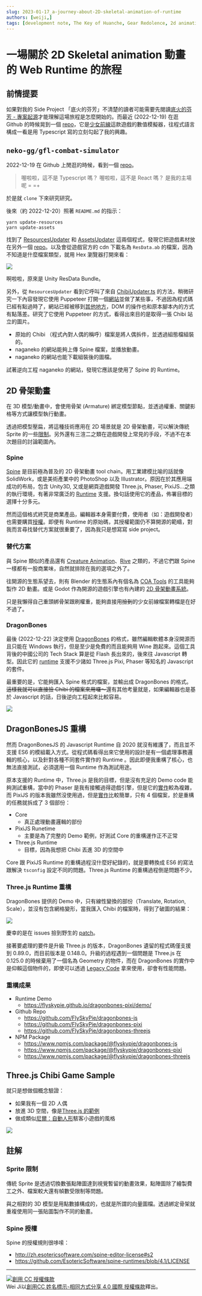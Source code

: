 ```yaml
---
slug: 2023-01-17_a-journey-about-2D-skeletal-animation-of-runtime
authors: [weiji,]
tags: [development note, The Key of Huanche, Gear Redolence, 2d animation, skeletal-animation, DragonBones ]
--- 
```


# 一場關於 2D Skeletal animation 動畫的 Web Runtime 的旅程

## 前情提要

如果對我的 Side Project 「底火的芬芳」不清楚的讀者可能需要先閱讀[底火的芬芳 - 專案起源](/blog/2023-01-04_origin-of-gear-redolence)才能理解這場旅程是怎麼開始的。而最近 (2022-12-19) 在逛 Github 的時候晃到一個 [repo](https://github.com/neko-gg/gfl-combat-simulator)，它是[少女前線](https://en.wikipedia.org/wiki/Girls%27_Frontline)這款遊戲的數值模擬器，往程式語言構成一看是用 Typescript 寫的立刻勾起了我的興趣。

## `neko-gg/gfl-combat-simulator`

2022-12-19 在 Github 上閒逛的時候，看到一個 [repo](https://github.com/neko-gg/gfl-combat-simulator)。

> 喔啦啦，這不是 Typescript 嗎？
> 喔啦啦，這不是 React 嗎？
> 是我的主場呢 = =+
>

於是就 `clone` 下來研究研究。

後來（約 2022-12-20）照著 `README.md` 的指示：
```shell
yarn update-resources
yarn update-assets
```

找到了 [ResourcesUpdater](https://github.com/neko-gg/gfl-combat-simulator/blob/senpai/src/app/data/ResourcesUpdater.ts) 和 [AssetsUpdater](https://github.com/neko-gg/gfl-combat-simulator/blob/senpai/src/app/data/AssetsUpdater.ts) 這兩個程式，發現它把遊戲素材放在另外一個 [repo](https://github.com/36base/girlsfrontline-resources)。以及會從遊戲官方的 cdn 下載名為 `ResData.ab` 的檔案，因為不知道是什麼檔案類型，就用 Hex 瀏覽器打開來看：

![](./img/unity-asset-bundle-binary.webp)

啊啦啦，原來是 Unity ResData Bundle。

另外，從 `ResourcesUpdater` 看到它呼叫了來自 [ChibiUpdater.ts](https://github.com/neko-gg/gfl-combat-simulator/blob/senpai/src/app/data/ChibiUpdater.ts) 的方法，稍微研究一下內容發現它使用 Puppeteer 打開一個[網站](https://naganeko.github.io/spine-gif/)並做了某些事，不過因為程式碼已經有點過時了，網站已經被移到[其他地方](https://naganeko.pages.dev)，DOM 的操作也和原本腳本內的方式有點落差。研究了它使用 Puppeteer 的方式，看得出來目的是取得一張 Chibi 站立的圖片。

- 原始的 Chibi （程式內對人偶的稱呼）檔案是將人偶拆件，並透過組態檔組裝的。
- naganeko 的網站能夠上傳 Spine 檔案，並播放動畫。
- naganeko 的網站也能下載組裝後的圖檔。

試著逆向工程 naganeko 的網站，發現它應該是使用了 Spine 的 Runtime。

## 2D 骨架動畫

在 3D 模型/動畫中，會使用骨架 (Armature) 綁定模型節點，並透過權重、關鍵影格等方式讓模型執行動畫。

透過把模型壓扁，將這種技術應用在 2D 場景就是 2D 骨架動畫，可以解決傳統 Sprite 的一些[限制](#sprite-限制)。另外還有三渲二之類在遊戲開發上常見的手段，不過不在本次題目的討論範圍內。

### Spine

[Spine](http://esotericsoftware.com/) 是目前極為普及的 2D 骨架動畫 tool chain。用工業建模比喻的話就像 SolidWork，或是美術產業中的 PhotoShop 以及 Illustrator。原因在於其應用端成功的布局，包含 Unity3D, 又或是網頁遊戲開發 Three.js, Phaser, PixiJS...之類的執行環境，有著非常廣泛的 [Runtime](http://en.esotericsoftware.com/spine-runtimes) 支援。換句話使用它的產品，佈署目標的選擇十分多元。

然而這個格式終究是商業產品，編輯器本身需要付費，使用者（如：遊戲開發者）也需要購買[授權](#spine-授權)。即便有 Runtime 的原始碼，其授權範圍仍不算開源的範疇，對我而言尋找替代方案就很重要了，因為我只是想寫寫 side project。

### 替代方案

與 Spine 類似的產品還有 [Creature Animation](https://creature.kestrelmoon.com/)、[Rive](https://rive.app/) 之類的，不過它們跟 Spine 一樣都有一股商業味，自然就排除在我的選項之外了。

往開源的生態系望去，則有 Blender 的生態系內有個名為 [COA Tools](https://github.com/ndee85/coa_tools) 的工具能夠製作 2D 動畫。或是 Godot 作為開源的遊戲引擎也有內建的 [2D 骨架動畫系統](https://docs.godotengine.org/en/stable/tutorials/animation/cutout_animation.html)。

只是我懶得自己重頭綁骨架跟刷權重，能夠直接用~~撿到~~的少女前線檔案轉檔是在好不過了。

### DragonBones

最後 (2022-12-22) 決定使用 [DragonBones](https://docs.egret.com/dragonbones/en) 的格式，雖然編輯軟體本身沒開源而且只能在 Windows 執行，但是至少是免費的而且能夠用 Wine 跑起來。這個工具背後的中國公司的 Tech Stack 算是從 Flash 長出來的，後來往 Javascript 轉型。因此它的 [runtime](https://github.com/DragonBones/DragonBonesJS) 支援不少諸如 Three.js Pixi, Phaser 等知名的 Javascript 的套件。

最重要的是，它能夠匯入 Spine 格式的檔案，並輸出成 DragonBones 的格式。~~這樣我就可以直接撿 Chibi 的檔案來用囉～~~還有其他考量就是，如果編輯器也是基於 Javascript 的話，日後逆向工程起來比較容易。

![](./img/smile.webp)

## DragonBonesJS 重構

然而 DragonBonesJS 的 Javascript Runtime 自 2020 就沒有維護了，而且並不支援 ES6 的模組載入方式。從程式碼看得出來它使用的設計是有一個處理事務邏輯的核心，以及針對各種不同套件實作的 Runtime 。因此即便我重構了核心，也無法直接測試，必須選用一個 Runtime 作為測試用途。

原本支援的 Runtime 中，Three.js 是我的目標，但是沒有充足的 Demo code 能夠測試重構，當中的 Phaser 是我有接觸過得遊戲引擎，但是它的[實作](https://github.com/DragonBones/DragonBonesJS/tree/master/Phaser/3.x/src/dragonBones/phaser)較為複雜，而 PixiJS 的版本我雖然沒使用過，但是[實作](https://github.com/DragonBones/DragonBonesJS/tree/master/Pixi/4.x/src/dragonBones/pixi)比較簡單，只有 4 個檔案，於是重構的任務就拆成了 3 個部份：
- Core
  - 真正處理動畫邏輯的部份
- PixiJS Runetime
  - 主要是為了完整的 Demo 範例，好測試 Core 的重構運作正不正常
- Three.js Runtime
  - 目標，因為我想把 Chibi 丟進 3D 的空間中

Core 跟 PixiJS Runtime 的重構過程沒什麼好紀錄的，就是要轉換成 ES6 的寫法跟解決 `tsconfig` 設定不同的問題。Three.js Runtime 的重構過程倒是問題不少。

### Three.js Runtime 重構

DragonBones 提供的 Demo 中，只有線性變換的部份（Translate, Rotation, Scale），並沒有包含網格變形，當我匯入 Chibi 的檔案時，得到了破圖的結果：

![](./img/glitch.gif)

慶幸的是在 issues 撿到野生的 [patch](https://github.com/DragonBones/DragonBonesJS/issues/133)。

接著要處理的要件是升級 Three.js 的版本，DragonBones 遺留的程式碼僅支援到 0.89.0，而目前版本是 0.148.0。升級的過程遇到一個問題是 Three.js 在 0.125.0 的時候棄用了一個名為 Geometry 的物件，而在 DragonBones 的實作中是仰賴這個物件的，即使可以透過 [Legacy Code](https://discourse.threejs.org/t/three-geometry-will-be-removed-from-core-with-r125/22401) 拿來使用，卻會有性能問題。

### 重構成果

- Runtime Demo
  - https://flyskypie.github.io/dragonbones-pixi/demo/
- Github Repo
  - https://github.com/FlySkyPie/dragonbones-js
  - https://github.com/FlySkyPie/dragonbones-pixi
  - https://github.com/FlySkyPie/dragonbones-threejs
- NPM Package
  - https://www.npmjs.com/package/@flyskypie/dragonbones-js
  - https://www.npmjs.com/package/@flyskypie/dragonbones-pixi
  - https://www.npmjs.com/package/@flyskypie/dragonbones-threejs

## Three.js Chibi Game Sample

就只是想做個概念驗證：
- 如果我有一個 2D 人偶
- 放進 3D 空間，像是[Three.js 的範例](https://threejs.org/examples/?q=control#misc_controls_orbit)
- 做成類似[尼爾：自動人形](https://youtu.be/xXOa4xqtnfE)駭客小遊戲的風格

[![](<http://img.youtube.com/vi/lVCbXohxvPQ/0.jpg>)](<https://youtu.be/lVCbXohxvPQ> "Three.js Chibi Animation Shoot Game Prototype")

## 註解

### Sprite 限制

傳統 Sprite 是透過切換數張點陣圖達到視覺暫留的動畫效果，點陣圖除了繪製費工之外、檔案較大還有幀數受限制等問題。

與之相對的 3D 模型是用點數據構成的，也就是所謂的向量圖檔。透過綁定骨架就重複使用同一張貼圖製作不同的動畫。

### Spine 授權

Spine 的授權規則很哆嗦：
- http://zh.esotericsoftware.com/spine-editor-license#s2
- https://github.com/EsotericSoftware/spine-runtimes/blob/4.1/LICENSE

---

[![創用 CC 授權條款](https://i.creativecommons.org/l/by-sa/4.0/88x31.png)](http://creativecommons.org/licenses/by-sa/4.0/)  
Wei Ji以[創用CC 姓名標示-相同方式分享 4.0 國際 授權條款](http://creativecommons.org/licenses/by-sa/4.0/)釋出。